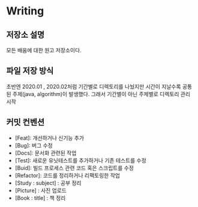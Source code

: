 # Writing

## 저장소 설명
모든 배움에 대한 원고 저장소이다.

## 파일 저장 방식
초반엔 2020.01 , 2020.02처럼 기간별로 디렉토리를 나눴지만 시간이 지날수록 공통된 주제(java, algorithm)이 발생했다. 그래서 기간별이 아닌 주제별로 디렉토리 관리 시작

## 커밋 컨벤션
- [Feat]: 개선하거나 신기능 추가
- [Bug]: 버그 수정
- [Docs]: 문서화 관련된 작업
- [Test]: 새로운 유닛테스트를 추가하거나 기존 테스트를 수정
- [Buid]: 빌드 프로세스 관련 코드 혹은 스크립트를 수정
- [Refactor]: 코드를 정리하거나 리팩토링한 작업
- [Study : subject] : 공부 정리 
- [Picture] : 사진 업로드
- [Book : title] : 책 정리
